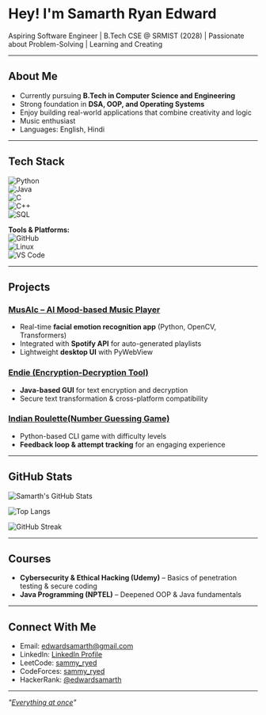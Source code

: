 # Hey! I'm Samarth Ryan Edward  

Aspiring Software Engineer | B.Tech CSE @ SRMIST (2028) | Passionate about Problem-Solving | Learning and Creating

---

## About Me  
- Currently pursuing **B.Tech in Computer Science and Engineering**  
- Strong foundation in **DSA, OOP, and Operating Systems**  
- Enjoy building real-world applications that combine creativity and logic  
- Music enthusiast
- Languages: English, Hindi  

---

## Tech Stack  
![Python](https://img.shields.io/badge/Python-3776AB?style=for-the-badge&logo=python&logoColor=white)  
![Java](https://img.shields.io/badge/Java-ED8B00?style=for-the-badge&logo=openjdk&logoColor=white)  
![C](https://img.shields.io/badge/C-00599C?style=for-the-badge&logo=c&logoColor=white)  
![C++](https://img.shields.io/badge/C++-00599C?style=for-the-badge&logo=c%2B%2B&logoColor=white)  
![SQL](https://img.shields.io/badge/SQL-4479A1?style=for-the-badge&logo=mysql&logoColor=white)  

**Tools & Platforms:**  
![GitHub](https://img.shields.io/badge/GitHub-100000?style=for-the-badge&logo=github&logoColor=white)  
![Linux](https://img.shields.io/badge/Linux-FCC624?style=for-the-badge&logo=linux&logoColor=black)  
![VS Code](https://img.shields.io/badge/VS%20Code-0078d7?style=for-the-badge&logo=visual%20studio%20code&logoColor=white)  

---

## Projects  
### [MusAIc – AI Mood-based Music Player](https://github.com/sammy-ryed/MusAIc---Feel-the-Music-of-Your-Mood) 
- Real-time **facial emotion recognition app** (Python, OpenCV, Transformers)  
- Integrated with **Spotify API** for auto-generated playlists  
- Lightweight **desktop UI** with PyWebView  

### [Endie (Encryption-Decryption Tool)](https://github.com/sammy-ryed/endie)
- **Java-based GUI** for text encryption and decryption  
- Secure text transformation & cross-platform compatibility  

### [Indian Roulette(Number Guessing Game)](https://github.com/sammy-ryed/Indian-Roulette)
- Python-based CLI game with difficulty levels  
- **Feedback loop & attempt tracking** for an engaging experience  

---

## GitHub Stats  

![Samarth's GitHub Stats](https://github-readme-stats.vercel.app/api?username=sammy-ryed&show_icons=true&theme=tokyonight)  

![Top Langs](https://github-readme-stats.vercel.app/api/top-langs/?username=sammy-ryed&layout=compact&theme=tokyonight)  

![GitHub Streak](https://github-readme-streak-stats.herokuapp.com/?user=sammy-ryed&theme=tokyonight)  

---

## Courses  
- **Cybersecurity & Ethical Hacking (Udemy)** – Basics of penetration testing & secure coding  
- **Java Programming (NPTEL)** – Deepened OOP & Java fundamentals  

---

## Connect With Me  
- Email: [edwardsamarth@gmail.com](mailto:edwardsamarth@gmail.com)  
- LinkedIn: [LinkedIn Profile](https://www.linkedin.com/in/YOUR_LINKEDIN)  
- LeetCode: [sammy_ryed](https://leetcode.com/u/sammy_ryed/)
- CodeForces: [sammy_ryed](https://codeforces.com/profile/sammy_ryed)
- HackerRank: [@edwardsamarth](https://www.hackerrank.com/profile/edwardsamarth)

---

*"[Everything at once](https://www.youtube.com/watch?v=eE9tV1WGTgE)"*  
